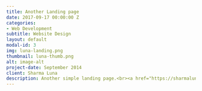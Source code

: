 ```yaml
---
title: Another Landing page
date: 2017-09-17 00:00:00 Z
categories:
- Web Development
subtitle: Website Design
layout: default
modal-id: 3
img: luna-landing.png
thumbnail: luna-thumb.png
alt: image-alt
project-date: September 2014
client: Sharma Luna
description: Another simple landing page.<br><a href="https://sharmaluna.com" target="_blank">www.sharmaluna.com</a>
---
```


